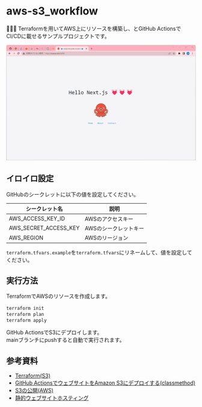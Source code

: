 # aws-s3_workflow

🎍🎍🎍 Terraformを用いてAWS上にリソースを構築し、とGitHub ActionsでCI/CDに載せるサンプルプロジェクトです。  

![成果物](./.development/img/fruit.gif)  

## イロイロ設定

GitHubのシークレットに以下の値を設定してください。  

| シークレット名 | 説明 |
| --- | --- |
| AWS_ACCESS_KEY_ID | AWSのアクセスキー |
| AWS_SECRET_ACCESS_KEY | AWSのシークレットキー |
| AWS_REGION | AWSのリージョン |

`terraform.tfvars.example`を`terraform.tfvars`にリネームして、値を設定してください。  

## 実行方法

TerraformでAWSのリソースを作成します。  

```shell
terraform init
terraform plan
terraform apply
```

GitHub ActionsでS3にデプロイします。  
mainブランチにpushすると自動で実行されます。  

## 参考資料

- [Terraform(S3)](https://registry.terraform.io/providers/hashicorp/aws/latest/docs/resources/s3_bucket)
- [GitHub ActionsでウェブサイトをAmazon S3にデプロイする(classmethod)](https://dev.classmethod.jp/articles/deploy-web-site-with-github-actions/)
- [S3の公開(AWS)](https://docs.aws.amazon.com/ja_jp/AmazonS3/latest/userguide/HostingWebsiteOnS3Setup.html)
- [静的ウェブサイトホスティング](https://docs.aws.amazon.com/AmazonS3/latest/userguide/WebsiteHosting.html)
